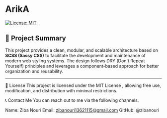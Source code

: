 # ArikA 

[![License: MIT](https://img.shields.io/badge/License-MIT-yellow.svg)](https://opensource.org/licenses/MIT) 

## 📘 Project Summary

This project provides a clean, modular, and scalable architecture based on **SCSS (Sassy CSS)** to facilitate the development and maintenance of modern web styling systems. The design follows DRY (Don't Repeat Yourself) principles and leverages a component-based approach for better organization and reusability.

---


📄 License
This project is licensed under the MIT License , allowing free use, modification, and distribution with minimal restrictions.


📞 Contact Me
You can reach out to me via the following channels:

Name: Ziba Nouri
Email: zibanouri13621115@gmail.com
GitHub: @zibanouri

